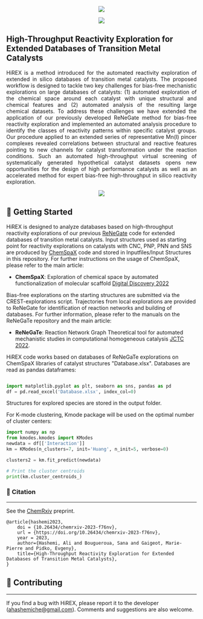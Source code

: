 <p align="center">
<img src= "https://user-images.githubusercontent.com/47638604/234387407-858814fe-5716-4c64-aace-86a4107093df.png" />
</a>
<p align="center">
<a href="https://github.com/ahashemiche/HiREX/blob/main/LICENSE">
    <img src= "https://img.shields.io/github/license/ahashemiche/HiREX?style=plastic" />
</a>    

## High-Throughput Reactivity Exploration for Extended Databases of Transition Metal Catalysts

<p align="justify"> HiREX is a method introduced for the automated reactivity exploration of extended in silico databases of transition metal catalysts. The proposed workflow is designed to tackle two key challenges for bias-free mechanistic explorations on large databases of catalysts: (1) automated exploration of the chemical space around each catalyst with unique structural and chemical features and (2) automated analysis of the resulting large chemical datasets. To address these challenges we have extended the application of our previously developed ReNeGate method for bias-free reactivity exploration and implemented an automated analysis procedure to identify the classes of reactivity patterns within specific catalyst groups. Our procedure applied to an extended series of representative Mn(I) pincer complexes revealed correlations between structural and reactive features pointing to new channels for catalyst transformation under the reaction conditions. Such an automated high-throughput virtual screening of systematically generated hypothetical catalyst datasets opens new opportunities for the design of high performance catalysts as well as an accelerated method for expert bias-free high-throughput in silico reactivity exploration.  

<p align="center">
<img src="https://user-images.githubusercontent.com/47638604/234235397-47c5280c-17d6-4d9e-9717-e489f2639bce.png" />
</p>

## 💪 Getting Started

HiREX is designed to analyze databases based on high-throughput reactivity explorations of our previous [ReNeGate](https://github.com/ahashemiche/ReNeGate) code for extended databases of transition metal catalysts. Input structures used as starting point for reactivity explorations on catalysts with CNC, PNP, PNN and SNS are produced by [ChemSpaX](https://github.com/EPiCs-group/chemspax) code and stored in Inputfiles/Input Structures in this repository. For further instructions on the usage of ChemSpaX, please refer to the main article: 

* __ChemSpaX__: Exploration of chemical space by automated functionalization of molecular scaffold [Digital Discovery 2022](https://doi.org/10.1039/D1DD00017A.)

Bias-free explorations on the starting structures are submitted via the CREST-explorations script. Trajectories from local explorations are provided to ReNeGate for identification of reaction networks and building of databases. For further information, please refer to the manuals on the ReNeGaTe repository and the main article:

* __ReNeGaTe__: Reaction Network Graph Theoretical tool for automated mechanistic studies in computational homogeneous catalysis [JCTC 2022](https://doi.org/10.1021/acs.jctc.2c00404). 

HiREX code works based on databases of ReNeGaTe explorations on ChemSpaX libraries of catalyst structures "Database.xlsx". Databases are read as pandas dataframes: 

```python

import matplotlib.pyplot as plt, seaborn as sns, pandas as pd
df = pd.read_excel('Database.xlsx', index_col=0) 

```
Structures for explored species are stored in the output folder. 

For K-mode clustering, Kmode package will be used on the optimal number of cluster centers: 

```python
import numpy as np
from kmodes.kmodes import KModes
newdata = df[['Interaction']]
km = KModes(n_clusters=7, init='Huang', n_init=5, verbose=0)

clusters2 = km.fit_predict(newdata)

# Print the cluster centroids
print(km.cluster_centroids_)
```

### 📖 Citation
---
See the [ChemRxiv](https://doi.org/10.26434/chemrxiv-2023-f76nv) preprint.

```
@article{hashemi2023,
    doi = {10.26434/chemrxiv-2023-f76nv},
    url = {https://doi.org/10.26434/chemrxiv-2023-f76nv},
    year = 2023,
    author={Hashemi, Ali and Bougueroua, Sana and Gaigeot, Marie-Pierre and Pidko, Evgeny},
    title={High-Throughput Reactivity Exploration for Extended Databases of Transition Metal Catalysts},
}

```
## 👐 Contributing
---

If you find a bug with HiREX, please report it to the developer (ahashemiche@gmail.com). Comments and suggestions are also welcome.
</p>
